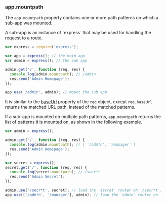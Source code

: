 <h3 id='app.mountpath'>app.mountpath<span class="avaibility"></span> <span class="deprecated"></span></h3>

The `app.mountpath` property contains one or more path patterns on which a sub-app was mounted.

<div class="doc-box doc-info" markdown="1">
  A sub-app is an instance of `express` that may be used for handling the request to a route.
</div>

```js
var express = require('express');

var app = express(); // the main app
var admin = express(); // the sub app

admin.get('/', function (req, res) {
  console.log(admin.mountpath); // /admin
  res.send('Admin Homepage');
});

app.use('/admin', admin); // mount the sub app
```

It is similar to the [baseUrl](#req.baseUrl) property of the `req` object, except `req.baseUrl`
returns the matched URL path, instead of the matched patterns.

If a sub-app is mounted on multiple path patterns, `app.mountpath` returns the list of
patterns it is mounted on, as shown in the following example.

```js
var admin = express();

admin.get('/', function (req, res) {
  console.log(admin.mountpath); // [ '/adm*n', '/manager' ]
  res.send('Admin Homepage');
});

var secret = express();
secret.get('/', function (req, res) {
  console.log(secret.mountpath); // /secr*t
  res.send('Admin Secret');
});

admin.use('/secr*t', secret); // load the 'secret' router on '/secr*t', on the 'admin' sub app
app.use(['/adm*n', '/manager'], admin); // load the 'admin' router on '/adm*n' and '/manager', on the parent app
```
